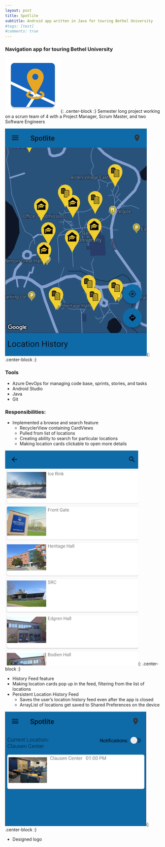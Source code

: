 ```yaml
---
layout: post
title: Spotlite
subtitle: Android app written in Java for touring Bethel University
#tags: [test]
#comments: true
---
```


### Navigation app for touring Bethel University
![logo](/img/spotlite-logo.png){: .center-block :} Semester long project working on a scrum team of 4 with a Project Manager, Scrum Master, and two Software Engineers

![map](/img/spotlite-map.JPG){: .center-block :}

### Tools
- Azure DevOps for managing code base, sprints, stories, and tasks
- Android Studio
- Java
- Git


### Responsibilities:
- Implemented a browse and search feature
    - RecyclerView containing CardViews
    - Pulled from list of locations
    - Creating ability to search for particular locations
    - Making location cards clickable to open more details
    
![browse](/img/spotlite-browse.png){: .center-block :}

- History Feed feature
 - Making location cards pop up in the feed, filtering from the list of locations
- Persistent Location History Feed
    - Saves the user’s location history feed even after the app is closed
    - ArrayList of locations get saved to Shared Preferences on the device
    
![history](/img/spotlite-location-history.png){: .center-block :}

- Designed logo




